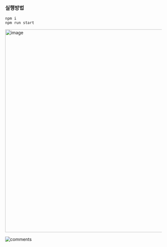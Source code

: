 ### 실행방법

```
npm i
npm run start
```

<img width="652" alt="image" src="https://user-images.githubusercontent.com/42338190/213055371-ce0a739a-24fb-429b-901c-d951bfae076a.png">

![comments](https://user-images.githubusercontent.com/42338190/213056083-7f179c61-00da-4d86-8b43-a7dbb8c88edf.gif)
